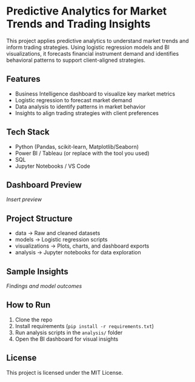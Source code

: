 # Predictive Analytics for Market Trends and Trading Insights

This project applies predictive analytics to understand market trends and inform trading strategies. Using logistic regression models and BI visualizations, it forecasts financial instrument demand and identifies behavioral patterns to support client-aligned strategies.

## Features
- Business Intelligence dashboard to visualize key market metrics
- Logistic regression to forecast market demand
- Data analysis to identify patterns in market behavior
- Insights to align trading strategies with client preferences

## Tech Stack
- Python (Pandas, scikit-learn, Matplotlib/Seaborn)
- Power BI / Tableau (or replace with the tool you used)
- SQL
- Jupyter Notebooks / VS Code

## Dashboard Preview
*Insert preview*

## Project Structure
- data -> Raw and cleaned datasets
- models -> Logistic regression scripts
- visualizations -> Plots, charts, and dashboard exports
- analysis -> Jupyter notebooks for data exploration


## Sample Insights
*Findings and model outcomes*

## How to Run
1. Clone the repo  
2. Install requirements (`pip install -r requirements.txt`)  
3. Run analysis scripts in the `analysis/` folder  
4. Open the BI dashboard for visual insights  

## License
This project is licensed under the MIT License.